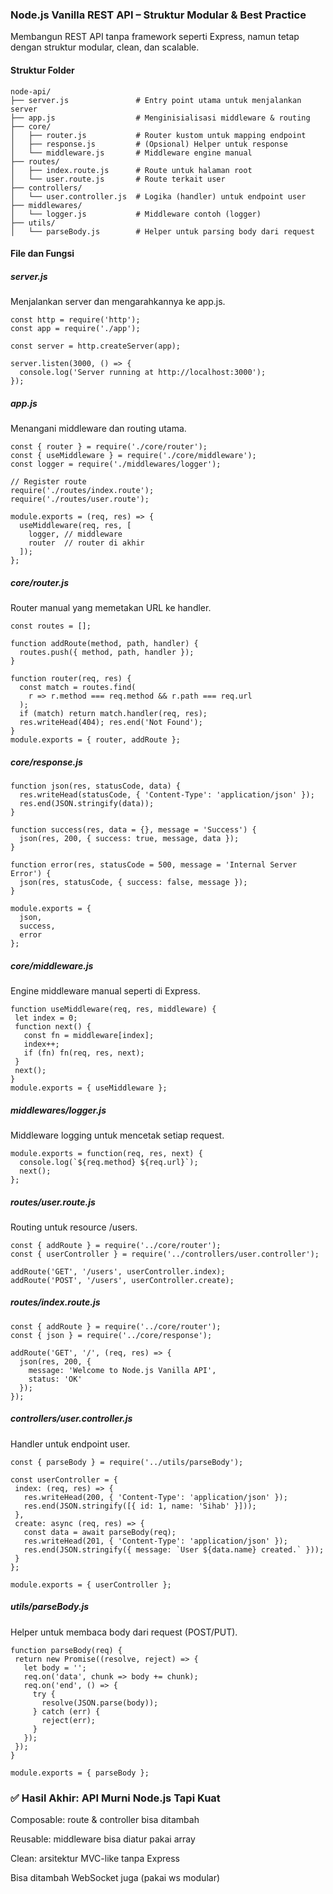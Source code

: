 ### Node.js Vanilla REST API – Struktur Modular & Best Practice
Membangun REST API tanpa framework seperti Express, namun tetap dengan struktur modular, clean, dan scalable.

#### Struktur Folder
```
node-api/
├── server.js               # Entry point utama untuk menjalankan server
├── app.js                  # Menginisialisasi middleware & routing
├── core/
│   ├── router.js           # Router kustom untuk mapping endpoint
│   ├── response.js         # (Opsional) Helper untuk response
│   └── middleware.js       # Middleware engine manual
├── routes/
│   ├── index.route.js      # Route untuk halaman root
│   └── user.route.js       # Route terkait user
├── controllers/
│   └── user.controller.js  # Logika (handler) untuk endpoint user
├── middlewares/
│   └── logger.js           # Middleware contoh (logger)
├── utils/
│   └── parseBody.js        # Helper untuk parsing body dari request

```

#### File dan Fungsi
##### server.js
Menjalankan server dan mengarahkannya ke app.js.
```
const http = require('http');
const app = require('./app');

const server = http.createServer(app);

server.listen(3000, () => {
  console.log('Server running at http://localhost:3000');
});
```
##### app.js
Menangani middleware dan routing utama.
```
const { router } = require('./core/router');
const { useMiddleware } = require('./core/middleware');
const logger = require('./middlewares/logger');

// Register route
require('./routes/index.route');
require('./routes/user.route');

module.exports = (req, res) => {
  useMiddleware(req, res, [
    logger, // middleware
    router  // router di akhir
  ]);
};

```
##### core/router.js
Router manual yang memetakan URL ke handler.
```
const routes = [];

function addRoute(method, path, handler) {
  routes.push({ method, path, handler });
}

function router(req, res) {
  const match = routes.find(
    r => r.method === req.method && r.path === req.url
  );
  if (match) return match.handler(req, res);
  res.writeHead(404); res.end('Not Found');
}
module.exports = { router, addRoute };
```
##### core/response.js
```
function json(res, statusCode, data) {
  res.writeHead(statusCode, { 'Content-Type': 'application/json' });
  res.end(JSON.stringify(data));
}

function success(res, data = {}, message = 'Success') {
  json(res, 200, { success: true, message, data });
}

function error(res, statusCode = 500, message = 'Internal Server Error') {
  json(res, statusCode, { success: false, message });
}

module.exports = {
  json,
  success,
  error
};
```
##### core/middleware.js
Engine middleware manual seperti di Express.
 ```
 function useMiddleware(req, res, middleware) {
  let index = 0;
  function next() {
    const fn = middleware[index];
    index++;
    if (fn) fn(req, res, next);
  }
  next();
}
module.exports = { useMiddleware };
```
##### middlewares/logger.js
Middleware logging untuk mencetak setiap request.
```
module.exports = function(req, res, next) {
  console.log(`${req.method} ${req.url}`);
  next();
};
```
##### routes/user.route.js
Routing untuk resource /users.
```
const { addRoute } = require('../core/router');
const { userController } = require('../controllers/user.controller');

addRoute('GET', '/users', userController.index);
addRoute('POST', '/users', userController.create);
```
##### routes/index.route.js
```
const { addRoute } = require('../core/router');
const { json } = require('../core/response');

addRoute('GET', '/', (req, res) => {
  json(res, 200, {
    message: 'Welcome to Node.js Vanilla API',
    status: 'OK'
  });
});

```
##### controllers/user.controller.js
Handler untuk endpoint user.
 ```
 const { parseBody } = require('../utils/parseBody');

const userController = {
  index: (req, res) => {
    res.writeHead(200, { 'Content-Type': 'application/json' });
    res.end(JSON.stringify([{ id: 1, name: 'Sihab' }]));
  },
  create: async (req, res) => {
    const data = await parseBody(req);
    res.writeHead(201, { 'Content-Type': 'application/json' });
    res.end(JSON.stringify({ message: `User ${data.name} created.` }));
  }
};

module.exports = { userController };

 ```
##### utils/parseBody.js
Helper untuk membaca body dari request (POST/PUT).
 ```
 function parseBody(req) {
  return new Promise((resolve, reject) => {
    let body = '';
    req.on('data', chunk => body += chunk);
    req.on('end', () => {
      try {
        resolve(JSON.parse(body));
      } catch (err) {
        reject(err);
      }
    });
  });
}

module.exports = { parseBody };

 ```

 ### ✅ Hasil Akhir: API Murni Node.js Tapi Kuat
Composable: route & controller bisa ditambah

Reusable: middleware bisa diatur pakai array

Clean: arsitektur MVC-like tanpa Express

Bisa ditambah WebSocket juga (pakai ws modular)